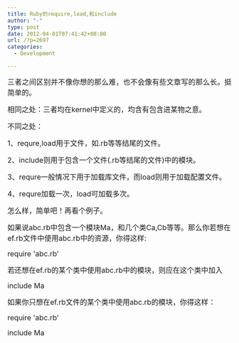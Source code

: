 ```yaml
---
title: Ruby的require,load,和include
author: "-"
type: post
date: 2012-04-01T07:41:42+00:00
url: /?p=2697
categories:
  - Development

---
```

<p style="text-align: justify;" align="center">
  <span style="font-size: medium;">三者之间区别并不像你想的那么难，也不会像有些文章写的那么长。挺简单的。

<span style="font-size: medium;">相同之处：三者均在kernel中定义的，均含有包含进某物之意。

<span style="font-size: medium;">不同之处：

<span style="font-size: medium;">1、requre,load用于文件，如.rb等等结尾的文件。

<span style="font-size: medium;">2、include则用于包含一个文件(.rb等结尾的文件)中的模块。

<span style="font-size: medium;">3、requre一般情况下用于加载库文件，而load则用于加载配置文件。

<span style="font-size: medium;">4、requre加载一次，load可加载多次。

<span style="font-size: medium;">怎么样，简单吧！再看个例子。

<span style="font-size: medium;">如果说abc.rb中包含一个模块Ma，和几个类Ca,Cb等等。那么你若想在ef.rb文件中使用abc.rb中的资源，你得这样:

<span style="font-size: medium;">require 'abc.rb'

<span style="font-size: medium;">若还想在ef.rb的某个类中使用abc.rb中的模块，则应在这个类中加入

<span style="font-size: medium;">include Ma

<span style="font-size: medium;">如果你只想在ef.rb文件的某个类中使用abc.rb的模块，你得这样：

<span style="font-size: medium;">require 'abc.rb'

<span style="font-size: medium;">include Ma